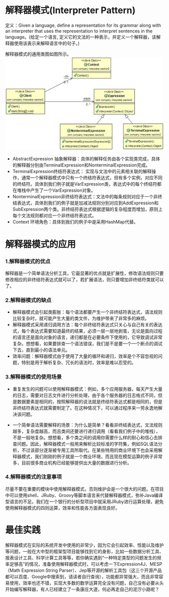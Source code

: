 # 解释器模式(Interpreter Pattern) 

定义：Given a language, define a representation for its grammar along with an interpreter that uses the representation to interpret sentences in the language。(给定一个语言, 定义它的文法的一种表示，并定义一个解释器，该解释器使用该表示来解释语言中的句子。)  

 解释器模式的通用类图如图所示。  
![Alt text](interpreter.jpg "解释器模式类图")

- AbstractExpression 抽象解释器：具体的解释任务由各个实现类完成，具体的解释器分别由TerminalExpression和NonterminalExpression完成。
- TerminalExpression终结符表达式：  实现与文法中的元素相关联的解释操作，通常一个解释器模式中只有一个终结符表达式，但有多个实例，对应不同的终结符。具体到我们例子就是VarExpression类，表达式中的每个终结符都在堆栈中产生了一个VarExpression对象。
- NonterminalExpression非终结符表达式：文法中的每条规则对应于一个非终结表达式，具体到我们的例子就是加减法规则分别对应到AddExpression和SubExpression两个类。非终结符表达式根据逻辑的复杂程度而增加，原则上每个文法规则都对应一个非终结符表达式。
- Context 环境角色：具体到我们的例子中是采用HashMap代替。

# 解释器模式的应用

### 1.解释器模式的优点

解释器是一个简单语法分析工具，它最显著的优点就是扩展性，修改语法规则只要修改相应的非终结符表达式就可以了，若扩展语法，则只要增加非终结符类就可以了。  

### 2.解释器模式的缺点 

- 解释器模式会引起类膨胀：每个语法都要产生一个非终结符表达式，语法规则比较复杂时，就可能产生大量的类文件，为维护带来了非常多的麻烦。
- 解释器模式采用递归调用方法：每个非终结符表达式只关心与自己有关的表达式，每个表达式需要知道最终的结果，必须一层一层地剥茧，无论是面向过程的语言还是面向对象的语言，递归都是在必要条件下使用的，它导致调试非常复杂。想想看，如果要排查一个语法错误，我们是不是要一个一个断点的调试下去，直到最小的语法单元。
- 效率问题：解释器模式由于使用了大量的循环和递归，效率是个不容忽视的问题，特别是用于解析复杂、冗长的语法时，效率是难以忍受的。  

### 3.解释器模式的使用场景

- 重复发生的问题可以使用解释器模式：例如，多个应用服务器，每天产生大量的日志，需要对日志文件进行分析处理，由于各个服务器的日志格式不同，但是数据要素是相同的，按照解释器的说法就是终结符表达式都是相同的，但是非终结符表达式就需要制定了。在这种情况下，可以通过程序来一劳永逸地解决该问题。

- 一个简单语法需要解释的场景：为什么是简单？看看非终结表达式，文法规则越多，复杂度越高，而且类间还要进行递归调用（看看我们例子中的堆栈），不是一般地复杂。想想看，多个类之间的调用你需要什么样的耐心和信心去排查问题。因此，解释器模式一般用来解析比较标准的字符集，例如SQL语法分析，不过该部分逐渐被专用工具所取代。在某些特用的商业环境下也会采用解释器模式，我们刚刚的例子就是一个商业环境，而且现在模型运算的例子非常多，目前很多商业机构已经能够提供出大量的数据进行分析。 

   

### 4.解释器模式的注意事项

尽量不要在重要的模块中使用解释器模式，否则维护会是一个很大的问题。在项目中可以使用shell、JRuby、Groovy等脚本语言来代替解释器模式，弥补Java编译型语言的不足。我们在一个银行的分析型项目中就采用JRuby进行运算处理，避免使用解释器模式的四则运算，效率和性能各方面表现良好。  

# 最佳实践

解释器模式在实际的系统开发中使用的非常少，因为它会引起效率、性能以及维护等问题，一般在大中型的框架型项目能够找到它的身影，比如一些数据分析工具、报表设计工具、科学计算工具等等，若你确实遇到“一种特定类型的问题发生的频率足够高”的情况，准备使用解释器模式时，可以考虑一下Expression4J、MESP（Math Expression String Parser）、Jep等开源的解析工具包（这三个开源产品都可以百度、Google中搜索到，请读者自行查询），功能都异常强大，而且非常容易使用，效率也还不错，实现大多数的数学运算完全没有问题，自己没有必要从头开始编写解释器，有人已经建立了一条康庄大道，何必再走自己的泥泞小路呢？